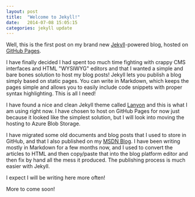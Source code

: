 ```yaml
---
layout: post
title:  "Welcome to Jekyll!"
date:   2014-07-08 15:05:15
categories: jekyll update
---
```


Well, this is the first post on my brand new [Jekyll](http://jekyllrb.com/)-powered blog, hosted on [GitHub Pages](https://pages.github.com/).

I have finally decided I had spent too much time fighting with crappy CMS interfaces and HTML "WYSIWYG" editors and that I wanted a simple and bare bones solution to host my blog posts! Jekyll lets you publish a blog simply based on static pages. You can write in Markdown, which keeps the pages simple and allows you to easily include code snippets with proper syntax highlighting. This is all I need!

I have found a nice and clean Jekyll theme called [Lanyon](http://lanyon.getpoole.com/) and this is what I am using right now. I have chosen to host on GitHub Pages for now just because it looked like the simplest solution, but I will look into moving the hosting to Azure Blob Storage.

I have migrated some old documents and blog posts that I used to store in GitHub, and that I also published on my [MSDN Blog](http://blogs.msdn.com/b/tconte/). I have been writing mostly in Markdown for a few months now, and I used to convert the articles to HTML and then copy/paste that into the blog platform editor and then fix by hand all the mess it produced. The publishing process is much easier with Jekyll.

I expect I will be writing here more often!

More to come soon!
